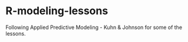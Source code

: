 # R-modeling-lessons
Following Applied Predictive Modeling - Kuhn &amp; Johnson for some of the lessons.
